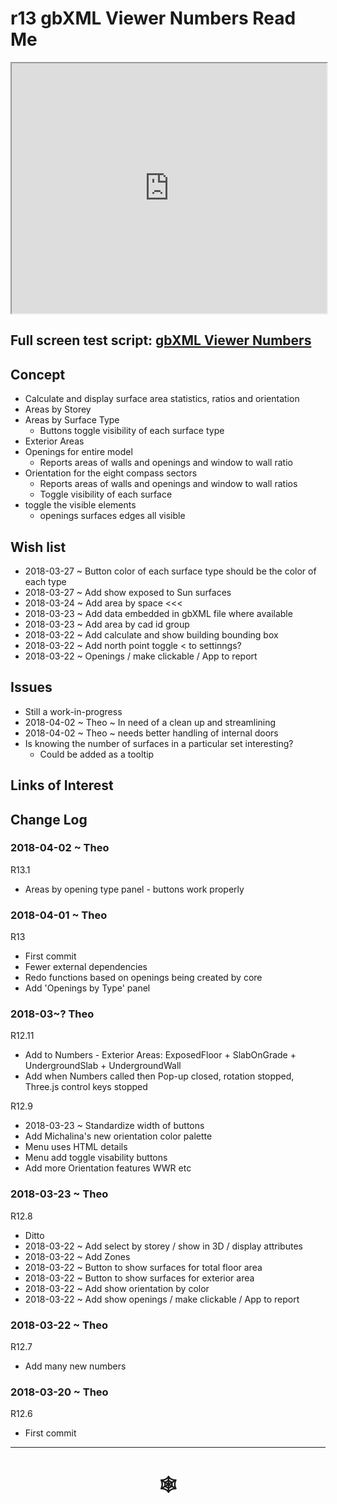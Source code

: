 <span style=display:none; >[You are now in a GitHub source code view - click this link to view Read Me file as a web page]( http://www.ladybug.tools/spider/index.html#gbxml-viewer/r13/gv-num-numbers/README.md "View file as a web page." ) </span>

# r13 gbXML Viewer Numbers Read Me


<iframe class=iframeReadMe src=http://www.ladybug.tools/spider/gbxml-viewer/r13/gv-num-numbers/gv-num.html width=100% height=400px >Iframes are not displayed on github.com</iframe>


## Full screen test script: [gbXML Viewer Numbers]( http://www.ladybug.tools/spider/gbxml-viewer/r13/gv-num-numbers/gv-num.html )


## Concept

* Calculate and display surface area statistics, ratios and orientation
* Areas by Storey
* Areas by Surface Type
	* Buttons toggle visibility of each surface type
* Exterior Areas
* Openings for entire model
	* Reports areas of walls and openings and window to wall ratio
* Orientation for the eight compass sectors
	* Reports areas of walls and openings and window to wall ratios
	* Toggle visibility of each surface
* toggle the visible elements
	* openings  surfaces  edges  all visible

## Wish list

* 2018-03-27 ~ Button color of each surface type should be the color of each type
* 2018-03-27 ~ Add show exposed to Sun surfaces
* 2018-03-24 ~ Add area by space <<<
* 2018-03-23 ~ Add data embedded in gbXML file where available
* 2018-03-23 ~ Add area by cad id group
* 2018-03-22 ~ Add calculate and show building bounding box
* 2018-03-22 ~ Add north point toggle < to settinngs?
* 2018-03-22 ~ Openings / make clickable / App to report


## Issues

* Still a work-in-progress
* 2018-04-02 ~ Theo ~ In need of a clean up and streamlining
* 2018-04-02 ~ Theo ~ needs better handling of internal doors
* Is knowing the number of surfaces in a particular set interesting?
	* Could be added as a tooltip


## Links of Interest



## Change Log


### 2018-04-02 ~ Theo

R13.1
* Areas by opening type panel - buttons work properly


### 2018-04-01 ~ Theo

R13
* First commit
* Fewer external dependencies
* Redo functions based on openings being created by core
* Add 'Openings by Type' panel

### 2018-03~?  Theo

R12.11
* Add to Numbers - Exterior Areas: ExposedFloor + SlabOnGrade + UndergroundSlab + UndergroundWall
* Add when Numbers called then Pop-up closed, rotation stopped, Three.js control keys stopped


R12.9
* 2018-03-23 ~ Standardize width of buttons
* Add Michalina's new orientation color palette
* Menu uses HTML details
* Menu add toggle visability buttons
* Add more Orientation features WWR etc


### 2018-03-23 ~ Theo

R12.8
* Ditto
* 2018-03-22 ~ Add select by storey / show in 3D / display attributes
* 2018-03-22 ~ Add Zones
* 2018-03-22 ~ Button to show surfaces for total floor area
* 2018-03-22 ~ Button to show surfaces for exterior area
* 2018-03-22 ~ Add show orientation by color
* 2018-03-22 ~ Add show openings / make clickable / App to report

### 2018-03-22 ~ Theo

R12.7
* Add many new numbers

### 2018-03-20 ~ Theo

R12.6
* First commit

***

# <center title="hello!" ><a href=javascript:window.scrollTo(0,0); style=text-decoration:none; > &#x1f578; </a></center>



